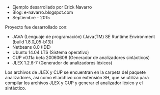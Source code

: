  * Ejemplo desarrollado por Erick Navarro
 * Blog: e-navarro.blogspot.com
 * Septiembre - 2015
 
Proyecto fue desarrollado con:

* JAVA						          (Lenguaje de programación)
                            (Java(TM) SE Runtime Environment (build 1.8.0_05-b13))
* Netbeans 8.0              (IDE)
* Ubuntu 14.04 LTS          (Sistema operativo)
* CUP v0.11a beta 20060608  (Generador de analizadores sintácticos)
* JLEX 1.2.6-7              (Generador de analizadores léxicos) 

Los archivos de JLEX y CUP se encuentran en la carpeta del paquete 
analizadores, así como el archivo con extensión SH, que se utiliza 
para compilar los archivos JLEX y CUP y generar el analizador léxico 
y el sintáctico. 
